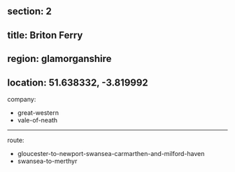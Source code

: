 section: 2
----
title: Briton Ferry
----
region: glamorganshire
----
location: 51.638332, -3.819992
----
company:
- great-western
- vale-of-neath
----
route:
- gloucester-to-newport-swansea-carmarthen-and-milford-haven
- swansea-to-merthyr
